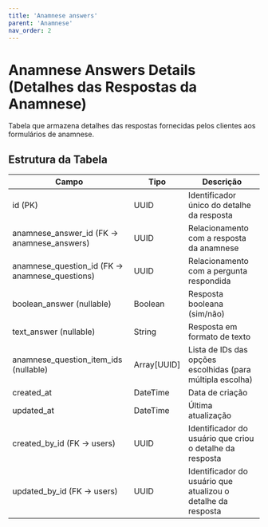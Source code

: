 ```yaml
---
title: 'Anamnese answers'
parent: 'Anamnese'
nav_order: 2
---
```


# Anamnese Answers Details (Detalhes das Respostas da Anamnese)

Tabela que armazena detalhes das respostas fornecidas pelos clientes aos formulários de anamnese.

## Estrutura da Tabela

| Campo                        | Tipo      | Descrição |
|------------------------------|----------|-----------|
| id (PK)                      | UUID     | Identificador único do detalhe da resposta |
| anamnese_answer_id (FK → anamnese_answers) | UUID | Relacionamento com a resposta da anamnese |
| anamnese_question_id (FK → anamnese_questions) | UUID | Relacionamento com a pergunta respondida |
| boolean_answer (nullable)     | Boolean  | Resposta booleana (sim/não) |
| text_answer (nullable)        | String   | Resposta em formato de texto |
| anamnese_question_item_ids (nullable) | Array[UUID] | Lista de IDs das opções escolhidas (para múltipla escolha) |
| created_at                    | DateTime | Data de criação |
| updated_at                    | DateTime | Última atualização |
| created_by_id (FK → users)     | UUID     | Identificador do usuário que criou o detalhe da resposta |
| updated_by_id (FK → users)     | UUID     | Identificador do usuário que atualizou o detalhe da resposta |

